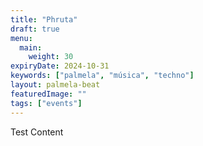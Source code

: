 ```yaml
---
title: "Phruta"
draft: true
menu:
  main:
    weight: 30
expiryDate: 2024-10-31
keywords: ["palmela", "música", "techno"]
layout: palmela-beat
featuredImage: ""
tags: ["events"]
---
```



Test Content